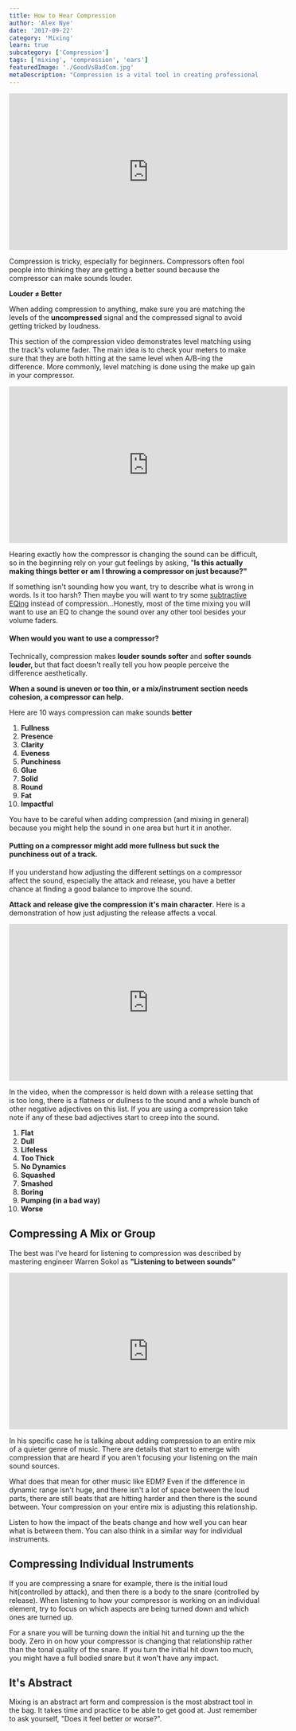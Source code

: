 ```yaml
---
title: How to Hear Compression
author: 'Alex Nye'
date: '2017-09-22'
category: 'Mixing'
learn: true
subcategory: ['Compression']
tags: ['mixing', 'compression', 'ears']
featuredImage: './GoodVsBadCom.jpg'
metaDescription: "Compression is a vital tool in creating professional sounding mixes. How can you use it if you can't hear how it's working? Learn more."
---
```


<iframe src="https://www.youtube.com/embed/KBYHGCzqGGA?html5=1" width="560" height="315" frameborder="0" allowfullscreen="allowfullscreen"></iframe>

Compression is tricky, especially for beginners. Compressors often fool people into thinking they are getting a better sound because the compressor can make sounds louder.

**Louder ≠ Better**

When adding compression to anything, make sure you are matching the levels of the <strong>uncompressed</strong> signal and the compressed signal to avoid getting tricked by loudness.

This section of the compression video demonstrates level matching using the track's volume fader. The main idea is to check your meters to make sure that they are both hitting at the same level when A/B-ing the difference. More commonly, level matching is done using the make up gain in your compressor.

<iframe  src="https://www.youtube.com/embed/KBYHGCzqGGA?start=90&amp;end=125" width="560" height="315" frameborder="0" allowfullscreen="allowfullscreen"></iframe>

Hearing exactly how the compressor is changing the sound can be difficult, so in the beginning rely on your gut feelings by asking, "<strong>Is this actually making things better or am I throwing a compressor on just because?"</strong>

If something isn't sounding how you want, try to describe what is wrong in words. Is it too harsh? Then maybe you will want to try some <a href="/article/eq-essential-techniques">subtractive EQing</a> instead of compression...Honestly, most of the time mixing you will want to use an EQ to change the sound over any other tool besides your volume faders.

<h4>When would you want to use a compressor?</h4>

Technically, compression makes <strong>louder sounds softer</strong> and <strong>softer sounds louder, </strong>but that fact doesn't really tell you how people perceive the difference aesthetically.

<strong>When a sound is uneven or too thin, or a mix/instrument section needs cohesion, a compressor can help.
</strong>

Here are 10 ways compression can make sounds <strong>better</strong>

<ol>
 	<li><strong>Fullness</strong></li>
 	<li><strong>Presence</strong></li>
 	<li><strong>Clarity</strong></li>
 	<li><strong>Eveness</strong></li>
 	<li><strong>Punchiness</strong></li>
 	<li><strong>Glue</strong></li>
 	<li><strong>Solid</strong></li>
 	<li><strong>Round</strong></li>
 	<li><strong>Fat</strong></li>
 	<li><strong>Impactful</strong></li>
</ol>

You have to be careful when adding compression (and mixing in general) because you might help the sound in one area but hurt it in another.

<h4>Putting on a compressor might add more fullness but suck the punchiness out of a track.</h4>

If you understand how adjusting the different settings on a compressor affect the sound, especially the attack and release, you have a better chance at finding a good balance to improve the sound.

<strong>Attack and release give the compression it's main character</strong>. Here is a demonstration of how just adjusting the release affects a vocal.

<iframe  src="https://www.youtube.com/embed/KBYHGCzqGGA?start=263&amp;end=305" width="560" height="315" frameborder="0" allowfullscreen="allowfullscreen"></iframe>

In the video, when the compressor is held down with a release setting that is too long, there is a flatness or dullness to the sound and a whole bunch of other negative adjectives on this list. If you are using a compression take note if any of these bad adjectives start to creep into the sound.

<ol>
 	<li ><strong>Flat</strong></li>
 	<li ><strong>Dull</strong></li>
 	<li ><strong>Lifeless</strong></li>
 	<li ><strong>Too Thick</strong></li>
 	<li ><strong>No Dynamics</strong></li>
 	<li ><strong>Squashed </strong></li>
 	<li ><strong>Smashed </strong></li>
 	<li ><strong>Boring</strong></li>
 	<li ><strong>Pumping (in a bad way)</strong></li>
 	<li ><strong>Worse</strong></li>
</ol>

<h2 >Compressing A Mix or Group</h2>

The best was I've heard for listening to compression was described by mastering engineer Warren Sokol as **"Listening to between sounds"**

<iframe src="https://www.youtube.com/embed/8tOb-xYWum4?start=2358&amp;end=2399" width="560" height="315" frameborder="0" allowfullscreen="allowfullscreen"></iframe>

<p>In his specific case he is talking about adding compression to an entire mix of a quieter genre of music. There are details that start to emerge with compression that are heard if you aren't focusing your listening on the main sound sources.</p>

What does that mean for other music like EDM? Even if the difference in dynamic range isn't huge, and there isn't a lot of space between the loud parts, there are still beats that are hitting harder and then there is the sound between. Your compression on your entire mix is adjusting this relationship.

Listen to how the impact of the beats change and how well you can hear what is between them. You can also think in a similar way for individual instruments.

<h2 >Compressing Individual Instruments</h2>

If you are compressing a snare for example, there is the initial loud hit(controlled by attack), and then there is a body to the snare (controlled by release). When listening to how your compressor is working on an individual element, try to focus on which aspects are being turned down and which ones are turned up.

For a snare you will be turning down the initial hit and turning up the the body. Zero in on how your compressor is changing that relationship rather than the tonal quality of the snare. If you turn the initial hit down too much, you might have a full bodied snare but it won't have any impact.

<h2 >It's Abstract</h2>

Mixing is an abstract art form and compression is the most abstract tool in the bag. It takes time and practice to be able to get good at. Just remember to ask yourself, "Does it feel better or worse?".
